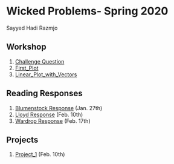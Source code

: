 # Wicked Problems- Spring 2020 
Sayyed Hadi Razmjo

## Workshop
1. [Challenge Question](https://github.com/srazmjo/Workshop1/blob/master/Challenge_question.png)
2. [First_Plot](https://github.com/srazmjo/Workshop1/blob/master/plot2.png)
3. [Linear_Plot_with_Vectors](https://srazmjo.github.io/Workshop1/Rplot.png)

## Reading Responses
1. [Blumenstock Response](https://srazmjo.github.io/Workshop1/blumenstock) (Jan. 27th)
2. [Lloyd Response](https://srazmjo.github.io/Workshop1/Lloyd) (Feb. 10th)
3. [Wardrop Response](https://srazmjo.github.io/Workshop1/Wardrop) (Feb. 17th)


## Projects
1. [Project_1](https://srazmjo.github.io/Workshop1/Project1) (Feb. 10th)







